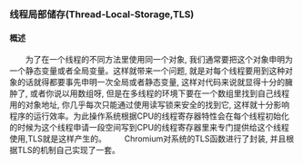 ### 线程局部储存(Thread-Local-Storage,TLS)  
#### 概述
&emsp;&emsp;为了在一个线程的不同方法里使用同一个对象, 我们通常要把这个对象申明为一个静态变量或者全局变量。这样就带来一个问题, 就是对每个线程要用到这种对象的话就得都要事先申明一次全局或者静态变量, 这样对代码来说就显得十分的臃肿了, 或者你说以用数组呀, 但是在多线程的环境下要在一个数组里找到自己线程用的对象地址, 你几乎每次只能通过使用读写锁来安全的找到它, 这样就十分影响程序的运行效率。为此操作系统根据CPU的线程寄存器特性会在每个线程初始化的时候为这个线程申请一段空间写到CPU的线程寄存器里来专门提供给这个线程使用,TLS就是这样产生的。
&emsp;&emsp;Chromium对系统的TLS函数进行了封装, 并且根据TLS的机制自己实现了一套。
